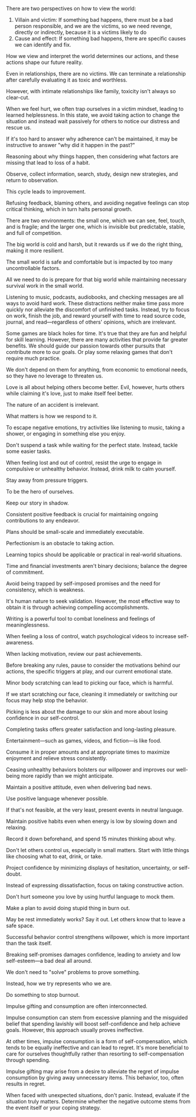 There are two perspectives on how to view the world:

1. Villain and victim: If something bad happens, there must be a bad person responsible, and we are the victims, so we need revenge, directly or indirectly, because it is a victims likely to do
2. Cause and effect: If something bad happens, there are specific causes we can identify and fix.

How we view and interpret the world determines our actions, and these actions shape our future reality.

Even in relationships, there are no victims. We can terminate a relationship after carefully evaluating it as toxic and worthless.

However, with intimate relationships like family, toxicity isn't always so clear-cut.

When we feel hurt, we often trap ourselves in a victim mindset, leading to learned helplessness. In this state, we avoid taking action to change the situation and instead wait passively for others to notice our distress and rescue us.



If it's too hard to answer why adherence can't be maintained, it may be instructive to answer "why did it happen in the past?"

Reasoning about why things happen, then considering what factors are missing that lead to loss of a habit.

Observe, collect information, search, study, design new strategies, and return to observation.

This cycle leads to improvement.

Refusing feedback, blaming others, and avoiding negative feelings can stop critical thinking, which in turn halts personal growth.

There are two environments: the small one, which we can see, feel, touch, and is fragile; and the larger one, which is invisible but predictable, stable, and full of competition.

The big world is cold and harsh, but it rewards us if we do the right thing, making it more resilient.

The small world is safe and comfortable but is impacted by too many uncontrollable factors.

All we need to do is prepare for that big world while maintaining necessary survival work in the small world.

Listening to music, podcasts, audiobooks, and checking messages are all ways to avoid hard work. These distractions neither make time pass more quickly nor alleviate the discomfort of unfinished tasks. Instead, try to focus on work, finish the job, and reward yourself with time to read source code, journal, and read—regardless of others' opinions, which are irrelevant.

Some games are black holes for time. It's true that they are fun and helpful for skill learning. However, there are many activities that provide far greater benefits. We should guide our passion towards other pursuits that contribute more to our goals. Or play some relaxing games that don't require much practice.

We don't depend on them for anything, from economic to emotional needs, so they have no leverage to threaten us.

Love is all about helping others become better. Evil, however, hurts others while claiming it's love, just to make itself feel better.

The nature of an accident is irrelevant.

What matters is how we respond to it.

To escape negative emotions, try activities like listening to music, taking a shower, or engaging in something else you enjoy.

Don't suspend a task while waiting for the perfect state. Instead, tackle some easier tasks.

When feeling lost and out of control, resist the urge to engage in compulsive or unhealthy behavior. Instead, drink milk to calm yourself.

Stay away from pressure triggers.

To be the hero of ourselves.

Keep our story in shadow.

Consistent positive feedback is crucial for maintaining ongoing contributions to any endeavor.

Plans should be small-scale and immediately executable.

Perfectionism is an obstacle to taking action.

Learning topics should be applicable or practical in real-world situations.

Time and financial investments aren't binary decisions; balance the degree of commitment.

Avoid being trapped by self-imposed promises and the need for consistency, which is weakness.

It's human nature to seek validation. However, the most effective way to obtain it is through achieving compelling accomplishments.

Writing is a powerful tool to combat loneliness and feelings of meaninglessness.

When feeling a loss of control, watch psychological videos to increase self-awareness.

When lacking motivation, review our past achievements.

Before breaking any rules, pause to consider the motivations behind our actions, the specific triggers at play, and our current emotional state.

Minor body scratching can lead to picking our face, which is harmful.

If we start scratching our face, cleaning it immediately or switching our focus may help stop the behavior.

Picking is less about the damage to our skin and more about losing confidence in our self-control.

Completing tasks offers greater satisfaction and long-lasting pleasure.

Entertainment—such as games, videos, and fiction—is like food.

Consume it in proper amounts and at appropriate times to maximize enjoyment and relieve stress consistently.

Ceasing unhealthy behaviors bolsters our willpower and improves our well-being more rapidly than we might anticipate.

Maintain a positive attitude, even when delivering bad news.

Use positive language whenever possible.

If that's not feasible, at the very least, present events in neutral language.

Maintain positive habits even when energy is low by slowing down and relaxing.

Record it down beforehand, and spend 15 minutes thinking about why.

Don't let others control us, especially in small matters. Start with little things like choosing what to eat, drink, or take.

Project confidence by minimizing displays of hesitation, uncertainty, or self-doubt.

Instead of expressing dissatisfaction, focus on taking constructive action.

Don't hurt someone you love by using hurtful language to mock them.

Make a plan to avoid doing stupid thing in burn out.

May be rest immediately works? Say it out. Let others know that to leave a safe space.

Successful behavior control strengthens willpower, which is more important than the task itself.

Breaking self-promises damages confidence, leading to anxiety and low self-esteem—a bad deal all around.

We don't need to "solve" problems to prove something.

Instead, how we try represents who we are.

Do something to stop burnout.

Impulse gifting and consumption are often interconnected.

Impulse consumption can stem from excessive planning and the misguided belief that spending lavishly will boost self-confidence and help achieve goals. However, this approach usually proves ineffective.

At other times, impulse consumption is a form of self-compensation, which tends to be equally ineffective and can lead to regret. It's more beneficial to care for ourselves thoughtfully rather than resorting to self-compensation through spending.

Impulse gifting may arise from a desire to alleviate the regret of impulse consumption by giving away unnecessary items. This behavior, too, often results in regret.

When faced with unexpected situations, don't panic. Instead, evaluate if the situation truly matters. Determine whether the negative outcome stems from the event itself or your coping strategy.